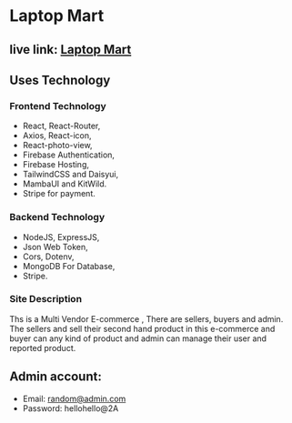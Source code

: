 # Laptop Mart 

## live link: [Laptop Mart](https://laptop-mart-26.web.app/)
 
## Uses Technology

### Frontend Technology  
- React, React-Router, 
- Axios, React-icon, 
- React-photo-view, 
- Firebase Authentication,
- Firebase Hosting, 
- TailwindCSS and Daisyui, 
- MambaUI and KitWild.
- Stripe for payment.
 
### Backend Technology
- NodeJS, ExpressJS,
- Json Web Token,
- Cors, Dotenv,
- MongoDB For Database,
- Stripe.
### Site Description

Ths is a Multi Vendor E-commerce , There are sellers, buyers and admin. The sellers and sell their second hand product in this e-commerce and buyer can any kind of product and admin can manage their user and reported product.

## Admin account:

- Email: random@admin.com
- Password: hellohello@2A 
